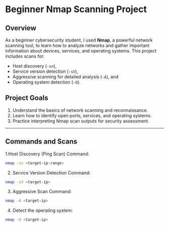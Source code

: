 # Beginner Nmap Scanning Project

## Overview
As a beginner cybersecurity student, I used **Nmap**, a powerful network scanning tool, to learn how to analyze networks and gather important information about devices, services, and operating systems. This project includes scans for:
- Host discovery (`-sn`),
- Service version detection (`-sV`),
- Aggressive scanning for detailed analysis (`-A`), and
- Operating system detection (`-O`).

## Project Goals
1. Understand the basics of network scanning and reconnaissance.
2. Learn how to identify open ports, services, and operating systems.
3. Practice interpreting Nmap scan outputs for security assessment.

---
## Commands and Scans
1.Host Discovery (Ping Scan)
Command: 
   ```bash
   nmap -sn <target-ip-range>
```
2. Service Version Detection
Command:
```bash
nmap -sV <target-ip>
```
3. Aggressive Scan
Command:
```bash
nmap -A <target-ip>
```
4. Detect the operating system:
```bash
nmap -O <target-ip>
```


